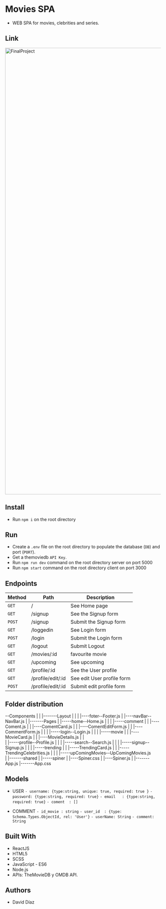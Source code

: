 # Movies SPA

- WEB SPA for movies, clebrities and series.

## Link

<img width="1440" alt="FinalProject" src="https://user-images.githubusercontent.com/60430655/96006957-50207e00-0e3e-11eb-9269-46340d69ac2a.png">

## Install

- Run `npm i` on the root directory

## Run

- Create a `.env` file on the root directory to populate the database (`DB`) and port (`PORT`).
- Get a themoviedb `API Key`.
- Run `npm run dev` command on the root directory server on port 5000
- Run `npm start` command on the root directory client on port 3000


## Endpoints

| Method | Path                | Description                   |
| ------ | ------------------- | ----------------------------- |
| `GET`  | /                   | See Home page                 |
| `GET`  | /signup             | See the Signup form           |
| `POST` | /signup             | Submit the Signup form        |
| `GET`  | /loggedin           | See Login form                |
| `POST` | /login              | Submit the Login form         |
| `GET`  | /logout             | Submit Logout                 |
| `GET`  | /movies/:id         | favourite movie              |
| `GET`  | /upcoming           | See upcoming                  |
| `GET`  | /profile/:id        | See the User profile          |
| `GET`  | /profile/edit/:id   | See edit User profile form    |
| `POST` | /profile/edit/:id   | Submit edit profile form      |


## Folder distribution

--Components
    |
    |
    |-------Layout
    |          |
    |          |----foter--Footer.js
    |          |----navBar--NavBar.js
    |
    |-------Pages
    |          |-----home--Home.js
    |          |
    |          |-----comment
    |          |        |----Coment.js
    |          |        |----ComentCard.js
    |          |        |----ComentEditForm.js
    |          |        |----CommentForm.js
    |          |
    |          |-----login--Login.js
    |          |
    |          |-----movie
    |          |        |----MovieCard.js
    |          |        |----MovieDetails.js
    |          |        
    |          |-----profile--Profile.js
    |          |
    |          |-----search--Search.js
    |          |
    |          |-----signup--Signup.js
    |          |
    |          |-----trending
    |          |        |-----TrendingCard.js
    |          |        |-----TrendingCelebrities.js
    |          |
    |          |-----upComingMovies--UpComingMovies.js          
    |
    |-------shared
    |          |-----spiner
    |                   |----Spiner.css
    |                   |----Spiner.js
    |
    |-------App.js
    |-------App.css
    

## Models

- USER
    `- username: {type:string, unique: true, required: true }`
    `- password: {type:string, required: true}`
    `- email   : {type:string, required: true}`
    `- coment  : []`

- COMMENT
    `- id_movie : string`
    `- user_id  : {type: Schema.Types.ObjectId, rel: 'User'}`
    `- userName: String`
    `- comment: String`



## Built With

- ReactJS
- HTML5
- SCSS
- JavaScript - ES6
- Node.js
- APIs: TheMovieDB y OMDB API.

## Authors

- David Díaz

